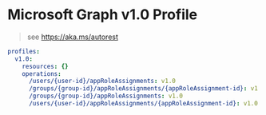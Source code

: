 # Microsoft Graph v1.0 Profile

> see https://aka.ms/autorest

``` yaml
profiles:
  v1.0:
    resources: {}
    operations:
      /users/{user-id}/appRoleAssignments: v1.0
      /groups/{group-id}/appRoleAssignments/{appRoleAssignment-id}: v1.0
      /groups/{group-id}/appRoleAssignments: v1.0
      /users/{user-id}/appRoleAssignments/{appRoleAssignment-id}: v1.0

```
